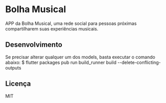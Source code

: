 # Bolha Musical

APP da Bolha Musical, uma rede social para pessoas próximas compartilharem suas experiências musicais.

## Desenvolvimento

Se precisar alterar qualquer um dos models, basta executar o comando abaixo:
$ flutter packages pub run build_runner build --delete-conflicting-outputs

## Licença

MIT
